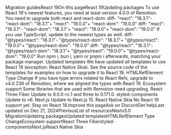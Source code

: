 Migration guidesReact 19On this pageReact 19Updating packages​
To use React 19's newest features, you need at least version 4.0.0 of Remotion.
You need to upgrade both react and react-dom:
diff- "react": "18.3.1"- "react-dom": "18.3.1"+ "react": "19.0.0"+ "react-dom": "19.0.0"
diff- "react": "18.3.1"- "react-dom": "18.3.1"+ "react": "19.0.0"+ "react-dom": "19.0.0"
If you use TypeScript, update to the newest types as well:
diff- "@types/react": "18.3.1"- "@types/react-dom": "18.3.1"+ "@types/react": "19.0.0"+ "@types/react-dom": "19.0.0"
diff- "@types/react": "18.3.1"- "@types/react-dom": "18.3.1"+ "@types/react": "19.0.0"+ "@types/react-dom": "19.0.0"
Run npm i, bun i, yarn or pnpm i afterwards, matching your package manager.
Updated templates​
We have updated all templates to use React 19 (exception: React Native Skia).
See the source code of the templates for examples on how to upgrade it to React 19.
HTMLRefElement Type Change​
If you have type errors related to React Refs, upgrade to v4.0.236 of Remotion, where we aligned the types with React 19.
Ecosystem support​
Some libraries that are used with Remotion need upgrading.
React Three Fiber​
Update to 9.0.0-rc.1 and three to 0.171.0.
styled-components​
Update to v6.
Next.js​
Update to Next.js 15.
React Native Skia​
No React 19 support yet. Stay on React 18.Improve this pageAsk on DiscordGet helpLast updated on Dec 21, 2024PreviousList of resourcesNextv5.0 MigrationUpdating packagesUpdated templatesHTMLRefElement Type ChangeEcosystem supportReact Three Fiberstyled-componentsNext.jsReact Native Skia
